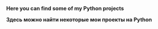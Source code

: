 **Here you can find some of my Python projects**

**Здесь можно найти некоторые мои проекты на Python**
